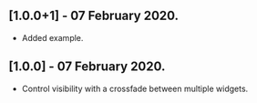 ## [1.0.0+1] - 07 February 2020.

* Added example.


## [1.0.0] - 07 February 2020.

* Control visibility with a crossfade between multiple widgets.
